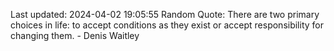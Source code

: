 Last updated: 2024-04-02 19:05:55
Random Quote: There are two primary choices in life: to accept conditions as they exist or accept responsibility for changing them. - Denis Waitley